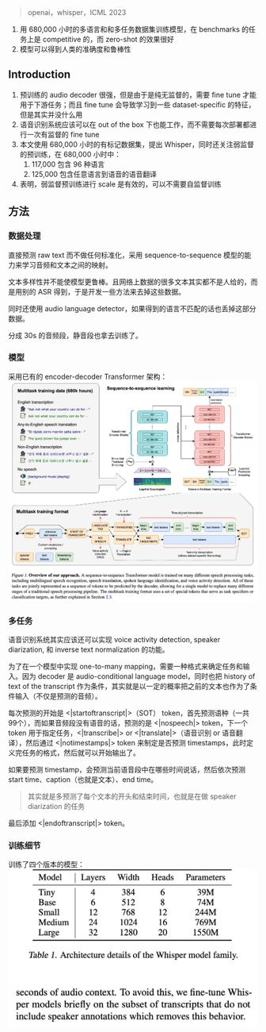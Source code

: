 > openai，whisper，ICML 2023

1. 用 680,000 小时的多语言和和多任务数据集训练模型，在 benchmarks 的任务上是 competitive 的，而 zero-shot 的效果很好
2. 模型可以得到人类的准确度和鲁棒性

## Introduction

1. 预训练的 audio decoder 很强，但是由于是纯无监督的，需要 fine tune 才能用于下游任务；而且 fine tune 会导致学习到一些 dataset-specific 的特征，但是其实并没什么用
2. 语音识别系统应该可以在 out of the box 下也能工作，而不需要每次部署都进行一次有监督的 fine tune
3. 本文使用 680,000 小时的有标记数据集，提出 Whisper，同时还关注弱监督的预训练，在 680,000 小时中：
	1. 117,000 包含 96 种语言
	2. 125,000 包含任意语言到语音的语音翻译
4. 表明，弱监督预训练进行 scale 是有效的，可以不需要自监督训练

## 方法

### 数据处理

直接预测 raw text 而不做任何标准化，采用 sequence-to-sequence 模型的能力来学习音频和文本之间的映射。

文本多样性并不能使模型更鲁棒。且网络上数据的很多文本其实都不是人给的，而是用别的 ASR 得到，于是开发一些方法来去掉这些数据。

同时还使用 audio language detector，如果得到的语言不匹配的话也丢掉这部分数据。

分成 30s 的音频段，静音段也拿去训练了。

### 模型

采用已有的 encoder-decoder Transformer 架构：
![](image/Pasted%20image%2020231009102817.png)

### 多任务

语音识别系统其实应该还可以实现 voice activity detection, speaker diarization, 和 inverse text normalization 的功能。

为了在一个模型中实现 one-to-many mapping，需要一种格式来确定任务和输入。因为 decoder 是  audio-conditional language model，同时也把 history of text of the transcript 作为条件，其实就是以一定的概率把之前的文本也作为了条件输入（不仅是预测的音频）。

每次预测的开始是 <|startoftranscript|>（SOT） token，首先预测语种（一共99个），而如果音频段没有语音的话，预测的是 <|nospeech|> token，下一个 token 用于指定任务，<|transcribe|> or <|translate|>（语音识别 or 语音翻译），然后通过 <|notimestamps|> token 来制定是否预测 timestamps，此时定义完任务的格式，然后就可以开始输出了。

如果要预测 timestamp，会预测当前语音段中在哪些时间说话，然后依次预测 start time、caption（也就是文本）、end time。
> 其实就是多预测了每个文本的开头和结束时间，也就是在做 speaker diarization 的任务

最后添加 <|endoftranscript|> token。

### 训练细节

训练了四个版本的模型：
![](image/Pasted%20image%2020231009105042.png)

